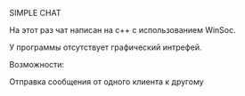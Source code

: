 SIMPLE CHAT

На этот раз чат написан на c++ с использованием WinSoc.

У программы отсутствует графический интрефей.

Возможности:

Отправка сообщения от одного клиента к другому